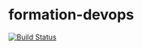 # formation-devops

[![Build Status](https://travis-ci.org/elanglet/formation-devops.svg?branch=master)](https://travis-ci.org/elanglet/formation-devops)